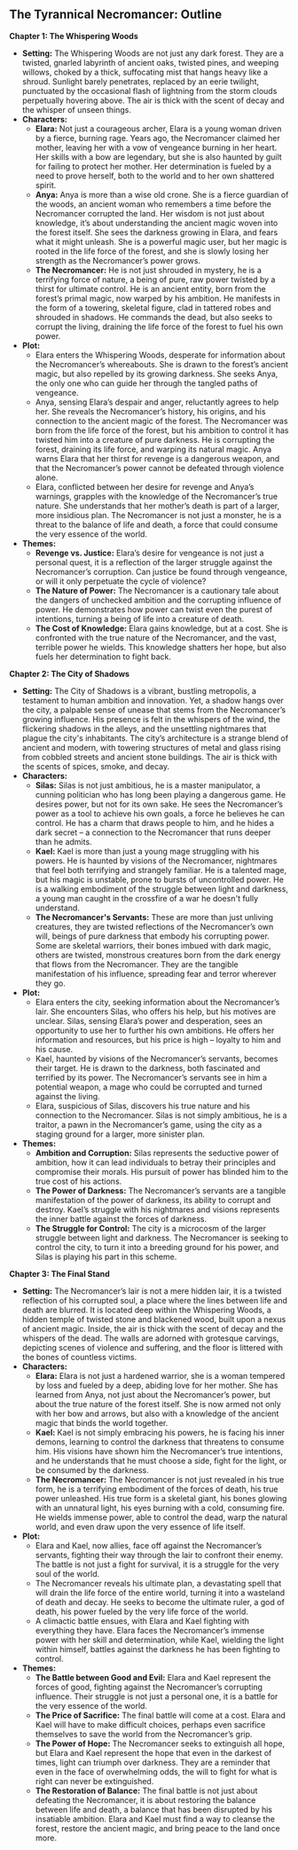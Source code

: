 ## The Tyrannical Necromancer: Outline 

**Chapter 1: The Whispering Woods**

* **Setting:**  The Whispering Woods are not just any dark forest. They are a twisted, gnarled labyrinth of ancient oaks, twisted pines, and weeping willows, choked by a thick, suffocating mist that hangs heavy like a shroud. Sunlight barely penetrates, replaced by an eerie twilight, punctuated by the occasional flash of lightning from the storm clouds perpetually hovering above. The air is thick with the scent of decay and the whisper of unseen things.
* **Characters:**
    * **Elara:** Not just a courageous archer, Elara is a young woman driven by a fierce, burning rage.  Years ago, the Necromancer claimed her mother, leaving her with a vow of vengeance burning in her heart. Her skills with a bow are legendary, but she is also haunted by guilt for failing to protect her mother. Her determination is fueled by a need to prove herself, both to the world and to her own shattered spirit.
    * **Anya:**  Anya is more than a wise old crone. She is a fierce guardian of the woods, an ancient woman who remembers a time before the Necromancer corrupted the land. Her wisdom is not just about knowledge, it’s about understanding the ancient magic woven into the forest itself. She sees the darkness growing in Elara, and fears what it might unleash. She is a powerful magic user, but her magic is rooted in the life force of the forest, and she is slowly losing her strength as the Necromancer’s power grows. 
    * **The Necromancer:**  He is not just shrouded in mystery, he is a terrifying force of nature, a being of pure, raw power twisted by a thirst for ultimate control.  He is an ancient entity, born from the forest’s primal magic, now warped by his ambition. He manifests in the form of a towering, skeletal figure, clad in tattered robes and shrouded in shadows. He commands the dead, but also seeks to corrupt the living, draining the life force of the forest to fuel his own power. 
* **Plot:** 
    * Elara enters the Whispering Woods, desperate for information about the Necromancer’s whereabouts. She is drawn to the forest’s ancient magic, but also repelled by its growing darkness. She seeks Anya, the only one who can guide her through the tangled paths of vengeance.
    *  Anya, sensing Elara’s despair and anger, reluctantly agrees to help her. She reveals the Necromancer’s history, his origins, and his connection to the ancient magic of the forest. The Necromancer was born from the life force of the forest, but his ambition to control it has twisted him into a creature of pure darkness. He is corrupting the forest, draining its life force, and warping its natural magic. Anya warns Elara that her thirst for revenge is a dangerous weapon, and that the Necromancer’s power cannot be defeated through violence alone.
    * Elara, conflicted between her desire for revenge and Anya’s warnings, grapples with the knowledge of the Necromancer’s true nature.  She understands that her mother’s death is part of a larger, more insidious plan. The Necromancer is not just a monster, he is a threat to the balance of life and death, a force that could consume the very essence of the world.
* **Themes:**
    * **Revenge vs. Justice:** Elara’s desire for vengeance is not just a personal quest, it is a reflection of the larger struggle against the Necromancer’s corruption.  Can justice be found through vengeance, or will it only perpetuate the cycle of violence?
    * **The Nature of Power:**  The Necromancer is a cautionary tale about the dangers of unchecked ambition and the corrupting influence of power. He demonstrates how power can twist even the purest of intentions, turning a being of life into a creature of death.
    * **The Cost of Knowledge:** Elara gains knowledge, but at a cost.  She is confronted with the true nature of the Necromancer, and the vast, terrible power he wields. This knowledge shatters her hope, but also fuels her determination to fight back.

**Chapter 2: The City of Shadows**

* **Setting:**  The City of Shadows is a vibrant, bustling metropolis, a testament to human ambition and innovation. Yet, a shadow hangs over the city, a palpable sense of unease that stems from the Necromancer’s growing influence. His presence is felt in the whispers of the wind, the flickering shadows in the alleys, and the unsettling nightmares that plague the city's inhabitants. The city’s architecture is a strange blend of ancient and modern, with towering structures of metal and glass rising from cobbled streets and ancient stone buildings. The air is thick with the scents of spices, smoke, and decay.
* **Characters:**
    * **Silas:** Silas is not just ambitious, he is a master manipulator, a cunning politician who has long been playing a dangerous game.  He desires power, but not for its own sake. He sees the Necromancer’s power as a tool to achieve his own goals, a force he believes he can control. He has a charm that draws people to him, and he hides a dark secret – a connection to the Necromancer that runs deeper than he admits. 
    * **Kael:** Kael is more than just a young mage struggling with his powers. He is haunted by visions of the Necromancer, nightmares that feel both terrifying and strangely familiar.  He is a talented mage, but his magic is unstable, prone to bursts of uncontrolled power. He is a walking embodiment of the struggle between light and darkness, a young man caught in the crossfire of a war he doesn't fully understand.
    * **The Necromancer's Servants:**  These are more than just unliving creatures, they are twisted reflections of the Necromancer’s own will, beings of pure darkness that embody his corrupting power. Some are skeletal warriors, their bones imbued with dark magic, others are twisted, monstrous creatures born from the dark energy that flows from the Necromancer.  They are the tangible manifestation of his influence, spreading fear and terror wherever they go.
* **Plot:**
    * Elara enters the city, seeking information about the Necromancer’s lair. She encounters Silas, who offers his help, but his motives are unclear. Silas, sensing Elara’s power and desperation, sees an opportunity to use her to further his own ambitions. He offers her information and resources, but his price is high – loyalty to him and his cause. 
    * Kael, haunted by visions of the Necromancer’s servants, becomes their target. He is drawn to the darkness, both fascinated and terrified by its power.  The Necromancer’s servants see in him a potential weapon, a mage who could be corrupted and turned against the living.
    * Elara, suspicious of Silas, discovers his true nature and his connection to the Necromancer.  Silas is not simply ambitious, he is a traitor, a pawn in the Necromancer’s game, using the city as a staging ground for a larger, more sinister plan. 
* **Themes:**
    * **Ambition and Corruption:**  Silas represents the seductive power of ambition, how it can lead individuals to betray their principles and compromise their morals. His pursuit of power has blinded him to the true cost of his actions.
    * **The Power of Darkness:**  The Necromancer’s servants are a tangible manifestation of the power of darkness, its ability to corrupt and destroy. Kael’s struggle with his nightmares and visions represents the inner battle against the forces of darkness. 
    * **The Struggle for Control:** The city is a microcosm of the larger struggle between light and darkness. The Necromancer is seeking to control the city, to turn it into a breeding ground for his power, and Silas is playing his part in this scheme. 

**Chapter 3: The Final Stand**

* **Setting:** The Necromancer’s lair is not a mere hidden lair, it is a twisted reflection of his corrupted soul, a place where the lines between life and death are blurred.  It is located deep within the Whispering Woods, a hidden temple of twisted stone and blackened wood, built upon a nexus of ancient magic. Inside, the air is thick with the scent of decay and the whispers of the dead. The walls are adorned with grotesque carvings, depicting scenes of violence and suffering, and the floor is littered with the bones of countless victims.
* **Characters:**
    * **Elara:**  Elara is not just a hardened warrior, she is a woman tempered by loss and fueled by a deep, abiding love for her mother. She has learned from Anya, not just about the Necromancer’s power, but about the true nature of the forest itself. She is now armed not only with her bow and arrows, but also with a knowledge of the ancient magic that binds the world together. 
    * **Kael:**  Kael is not simply embracing his powers, he is facing his inner demons, learning to control the darkness that threatens to consume him. His visions have shown him the Necromancer’s true intentions, and he understands that he must choose a side, fight for the light, or be consumed by the darkness. 
    * **The Necromancer:**   The Necromancer is not just revealed in his true form, he is a terrifying embodiment of the forces of death, his true power unleashed. His true form is a skeletal giant, his bones glowing with an unnatural light, his eyes burning with a cold, consuming fire. He wields immense power, able to control the dead, warp the natural world, and even draw upon the very essence of life itself.
* **Plot:**
    * Elara and Kael, now allies,  face off against the Necromancer’s servants, fighting their way through the lair to confront their enemy.  The battle is not just a fight for survival, it is a struggle for the very soul of the world. 
    * The Necromancer reveals his ultimate plan, a devastating spell that will drain the life force of the entire world, turning it into a wasteland of death and decay.  He seeks to become the ultimate ruler, a god of death, his power fueled by the very life force of the world.
    *  A climactic battle ensues, with Elara and Kael fighting with everything they have.  Elara faces the Necromancer’s immense power with her skill and determination, while Kael, wielding the light within himself, battles against the darkness he has been fighting to control. 
* **Themes:**
    * **The Battle between Good and Evil:** Elara and Kael represent the forces of good, fighting against the Necromancer’s corrupting influence. Their struggle is not just a personal one, it is a battle for the very essence of the world. 
    * **The Price of Sacrifice:**  The final battle will come at a cost.  Elara and Kael will have to make difficult choices, perhaps even sacrifice themselves to save the world from the Necromancer’s grip.  
    * **The Power of Hope:** The Necromancer seeks to extinguish all hope, but Elara and Kael represent the hope that even in the darkest of times, light can triumph over darkness. They are a reminder that even in the face of overwhelming odds, the will to fight for what is right can never be extinguished.
    * **The Restoration of Balance:** The final battle is not just about defeating the Necromancer, it is about restoring the balance between life and death, a balance that has been disrupted by his insatiable ambition. Elara and Kael must find a way to cleanse the forest, restore the ancient magic, and bring peace to the land once more. 
